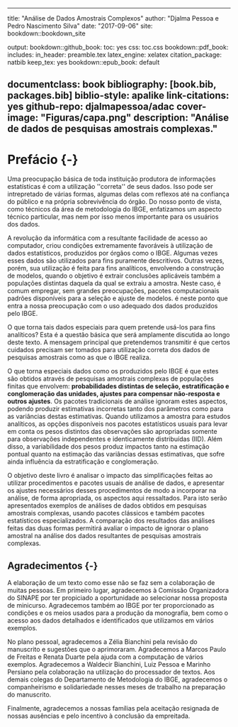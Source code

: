 
--- 
title: "Análise de Dados Amostrais Complexos"
author: "Djalma Pessoa e Pedro Nascimento Silva"
date: "2017-09-06"
site: bookdown::bookdown_site

output:
  bookdown::github_book:
    toc: yes
    css: toc.css
  bookdown::pdf_book:
    includes:
      in_header: preamble.tex
    latex_engine: xelatex
    citation_package: natbib
    keep_tex: yes
  bookdown::epub_book: default
 
 
documentclass: book
bibliography: [book.bib, packages.bib]
biblio-style: apalike
link-citations: yes
github-repo: djalmapessoa/adac
cover-image: "Figuras/capa.png"
description: "Análise de dados de pesquisas amostrais complexas."
---

# Prefácio {-}

Uma preocupação básica de toda instituição produtora de
informações estatísticas é com a utilização
''correta'' de seus dados. Isso pode ser intrepretado de várias formas,
algumas delas com reflexos até na confiança do público e na
própria sobrevivência do órgão. Do nosso ponto de vista,
como técnicos da área de metodologia do IBGE, enfatizamos um aspecto
técnico particular, mas nem por isso menos importante para os
usuários dos dados.

A revolução da informática com a resultante facilidade de acesso
ao computador, criou condições extremamente favoráveis à
utilização de dados estatísticos, produzidos por órgãos
como o IBGE. Algumas vezes esses dados são utilizados para fins
puramente descritivos. Outras vezes, porém, sua utilização é
feita para fins analíticos, envolvendo a construção de modelos,
quando o objetivo é extrair conclusões aplicáveis também a
populações distintas daquela da qual se extraiu a amostra. Neste
caso, é comum empregar, sem grandes preocupações, pacotes
computacionais padrões disponíveis para a seleção e ajuste
de modelos. é neste ponto que entra a nossa preocupação com o
uso adequado dos dados produzidos pelo IBGE.

O que torna tais dados especiais para quem pretende usá-los para fins
analíticos? Esta é a questão básica que será amplamente
discutida ao longo deste texto. A mensagem principal que pretendemos
transmitir é que certos cuidados precisam ser tomados para utilização correta dos dados de pesquisas amostrais como as que o IBGE realiza.

O que torna especiais dados como os produzidos pelo IBGE é que estes
são obtidos através de pesquisas amostrais complexas de populações finitas que envolvem: **probabilidades distintas de seleção, estratificação e conglomeração das unidades, ajustes
para compensar não-resposta e outros ajustes**. Os pacotes
tradicionais de análise ignoram estes aspectos, podendo produzir
estimativas incorretas tanto dos parâmetros como para as variâncias
destas estimativas. Quando utilizamos a amostra para estudos analíticos,
as opções disponíveis nos pacotes estatísticos usuais para
levar em conta os pesos distintos das observações são
apropriadas somente para observações independentes e identicamente
distribuídas (IID). Além disso, a variabilidade dos pesos produz
impactos tanto na estimação pontual quanto na estimação das
variâncias dessas estimativas, que sofre ainda influência da
estratificação e conglomeração.

O objetivo deste livro é analisar o impacto das simplificações
feitas ao utilizar procedimentos e pacotes usuais de análise de dados, e
apresentar os ajustes necessários desses procedimentos de modo a
incorporar na análise, de forma apropriada, os aspectos aqui
ressaltados. Para isto serão apresentados exemplos de análises de
dados obtidos em pesquisas amostrais complexas, usando pacotes clássicos
e também pacotes estatísticos especializados. A comparação
dos resultados das análises feitas das duas formas permitirá avaliar
o impacto de ignorar o plano amostral na análise dos dados resultantes
de pesquisas amostrais complexas.

## Agradecimentos {-}

A elaboração de um texto como esse não se faz sem a colaboração de muitas pessoas. Em primeiro lugar, agradecemos à Comissão
Organizadora do SINAPE por ter propiciado a oportunidade ao selecionar nossa
proposta de minicurso. Agradecemos também ao IBGE por ter proporcionado
as condições e os meios usados para a produção da
monografia, bem como o acesso aos dados detalhados e identificados que
utilizamos em vários exemplos.

No plano pessoal, agradecemos a Zélia Bianchini pela revisão do
manuscrito e sugestões que o aprimoraram. Agradecemos a Marcos Paulo de
Freitas e Renata Duarte pela ajuda com a computação de vários
exemplos. Agradecemos a Waldecir Bianchini, Luiz Pessoa e Marinho Persiano
pela colaboração na utilização do processador de textos. Aos
demais colegas do Departamento de Metodologia do IBGE, agradecemos o
companheirismo e solidariedade nesses meses de trabalho na preparação do manuscrito.

Finalmente, agradecemos a nossas famílias pela aceitação
resignada de nossas ausências e pelo incentivo à conclusão da
empreitada.

